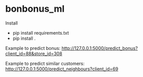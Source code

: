 # bonbonus_ml

Install
* pip install requirements.txt
* pip install .

Example to predict bonus:
http://127.0.0.1:5000/predict_bonus?client_id=88&store_id=308


Example to predict similar customers:
http://127.0.0.1:5000/predict_neighbours?client_id=69
